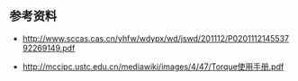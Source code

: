 
## 参考资料

* http://www.sccas.cas.cn/yhfw/wdypx/wd/jswd/201112/P020111214553792269149.pdf

* http://mccipc.ustc.edu.cn/mediawiki/images/4/47/Torque使用手册.pdf
